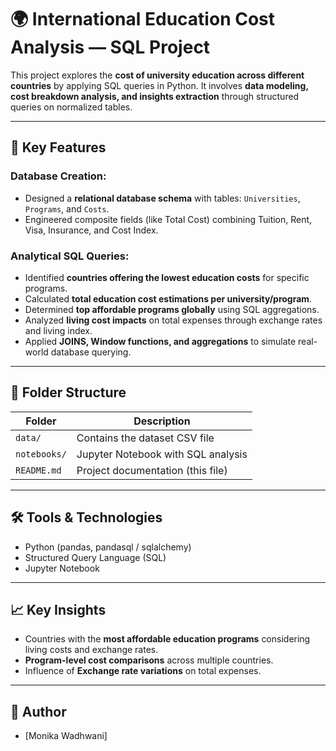 # 🌍 International Education Cost Analysis — SQL Project

This project explores the **cost of university education across different countries** by applying SQL queries in Python. It involves **data modeling, cost breakdown analysis, and insights extraction** through structured queries on normalized tables.

---

## 🔧 Key Features

### Database Creation:
- Designed a **relational database schema** with tables: `Universities`, `Programs`, and `Costs`.
- Engineered composite fields (like Total Cost) combining Tuition, Rent, Visa, Insurance, and Cost Index.

### Analytical SQL Queries:
- Identified **countries offering the lowest education costs** for specific programs.
- Calculated **total education cost estimations per university/program**.
- Determined **top affordable programs globally** using SQL aggregations.
- Analyzed **living cost impacts** on total expenses through exchange rates and living index.
- Applied **JOINS, Window functions, and aggregations** to simulate real-world database querying.

---

## 📁 Folder Structure
| Folder                | Description                               |
|-----------------------|-------------------------------------------|
| `data/`                | Contains the dataset CSV file             |
| `notebooks/`           | Jupyter Notebook with SQL analysis        |
| `README.md`            | Project documentation (this file)         |

---

## 🛠 Tools & Technologies
- Python (pandas, pandasql / sqlalchemy)
- Structured Query Language (SQL)
- Jupyter Notebook

---

## 📈 Key Insights
- Countries with the **most affordable education programs** considering living costs and exchange rates.
- **Program-level cost comparisons** across multiple countries.
- Influence of **Exchange rate variations** on total expenses.

---

## 📌 Author
- [Monika Wadhwani] 
